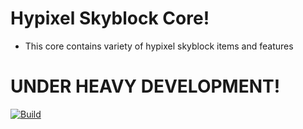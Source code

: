 # Hypixel Skyblock Core!
- This core contains variety of hypixel skyblock items and features

# UNDER HEAVY DEVELOPMENT!

[![Build](https://github.com/dumbo-the-developer/GodSpunkySkyblockCore/actions/workflows/maven.yml/badge.svg)](https://github.com/dumbo-the-developer/GodSpunkySkyblockCore/actions/workflows/maven.yml)

